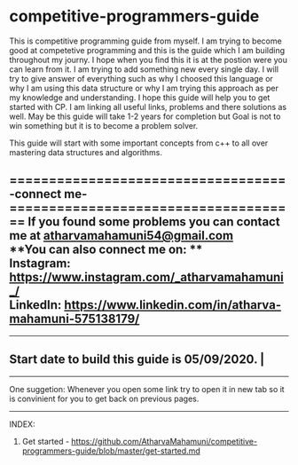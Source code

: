 # competitive-programmers-guide                                                                                                                       
This is competitive programming guide from myself.
I am trying to become good at competetive programming and this is the guide which I am building throughout my journy.
I hope when you find this it is at the postion were you can learn from it. I am trying to add something new every single day.
I will try to give answer of everything such as why I choosed this language or why I am using this data structure or why I am trying 
this approach as per my knowledge and understanding.
I hope this guide will help you to get started with CP. I am linking all useful links, problems and there solutions as well.
May be this guide will take 1-2 years for completion but Goal is not to win something but it is to become a problem solver.

This guide will start with some important concepts from c++ to all over mastering data structures and algorithms.

===================================-connect me-=====================================
     If you found some problems you can contact me at atharvamahamuni54@gmail.com   
    **You can also connect me on:  **                                               
    Instagram: https://www.instagram.com/_atharvamahamuni_/                         
    LinkedIn: https://www.linkedin.com/in/atharva-mahamuni-575138179/                   
------------------------------------------------------------------------------------

------------------------------------------------
Start date to build this guide is 05/09/2020.  |
-----------------------------------------------
*****************************************************************************************************************
One suggetion:
Whenever you open some link try to open it in new tab so it is convinient for you to get back on previous pages.
*****************************************************************************************************************

INDEX:
1. Get started - https://github.com/AtharvaMahamuni/competitive-programmers-guide/blob/master/get-started.md
